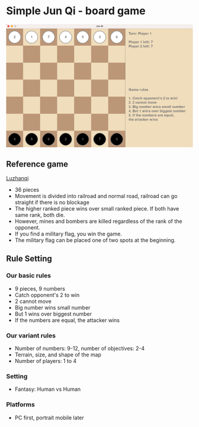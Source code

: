 # Simple Jun Qi - board game

![Game play](./gameplay.png)

## Reference game

[Luzhanqi](https://en.wikipedia.org/wiki/Luzhanqi)

- 36 pieces
- Movement is divided into railroad and normal road, railroad can go straight if there is no blockage
- The higher ranked piece wins over small ranked piece. If both have same rank, both die.
- However, mines and bombers are killed regardless of the rank of the opponent.
- If you find a military flag, you win the game.
- The military flag can be placed one of two spots at the beginning.

## Rule Setting

### Our basic rules

- 9 pieces, 9 numbers
- Catch opponent's 2 to win
- 2 cannot move
- Big number wins small number
- But 1 wins over biggest number
- If the numbers are equal, the attacker wins

### Our variant rules

- Number of numbers: 9-12, number of objectives: 2-4
- Terrain, size, and shape of the map
- Number of players: 1 to 4

### Setting

- Fantasy: Human vs Human

### Platforms

- PC first, portrait mobile later
